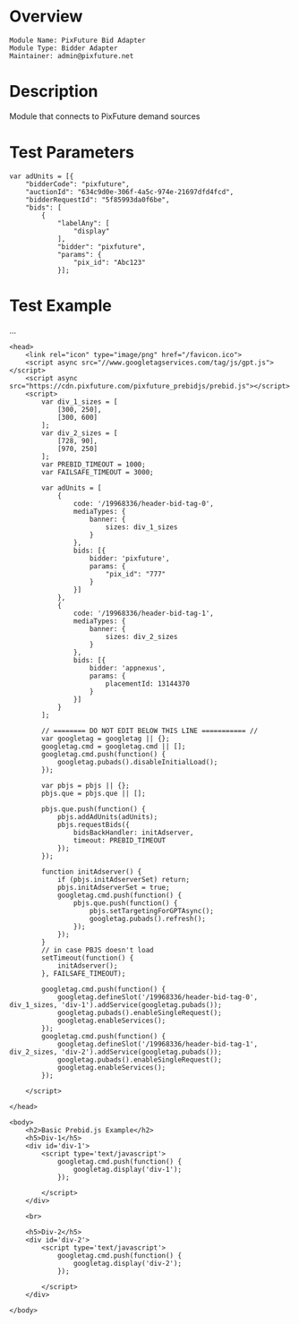 # Overview
```
Module Name: PixFuture Bid Adapter
Module Type: Bidder Adapter
Maintainer: admin@pixfuture.net
```
# Description

Module that connects to PixFuture demand sources

# Test Parameters
```
var adUnits = [{
    "bidderCode": "pixfuture",
    "auctionId": "634c9d0e-306f-4a5c-974e-21697dfd4fcd",
    "bidderRequestId": "5f85993da0f6be",
    "bids": [
        {
            "labelAny": [
                "display"
            ],
            "bidder": "pixfuture",
            "params": {
                "pix_id": "Abc123"
            }];
```

# Test Example
...
<html>

    <head>
        <link rel="icon" type="image/png" href="/favicon.ico">
        <script async src="//www.googletagservices.com/tag/js/gpt.js"></script>
        <script async src="https://cdn.pixfuture.com/pixfuture_prebidjs/prebid.js"></script>
        <script>
            var div_1_sizes = [
                [300, 250],
                [300, 600]
            ];
            var div_2_sizes = [
                [728, 90],
                [970, 250]
            ];
            var PREBID_TIMEOUT = 1000;
            var FAILSAFE_TIMEOUT = 3000;

            var adUnits = [
                {
                    code: '/19968336/header-bid-tag-0',
                    mediaTypes: {
                        banner: {
                            sizes: div_1_sizes
                        }
                    },
                    bids: [{
                        bidder: 'pixfuture',
                        params: {
                            "pix_id": "777"
                        }
                    }]
                },
                {
                    code: '/19968336/header-bid-tag-1',
                    mediaTypes: {
                        banner: {
                            sizes: div_2_sizes
                        }
                    },
                    bids: [{
                        bidder: 'appnexus',
                        params: {
                            placementId: 13144370
                        }
                    }]
                }
            ];

            // ======== DO NOT EDIT BELOW THIS LINE =========== //
            var googletag = googletag || {};
            googletag.cmd = googletag.cmd || [];
            googletag.cmd.push(function() {
                googletag.pubads().disableInitialLoad();
            });

            var pbjs = pbjs || {};
            pbjs.que = pbjs.que || [];

            pbjs.que.push(function() {
                pbjs.addAdUnits(adUnits);
                pbjs.requestBids({
                    bidsBackHandler: initAdserver,
                    timeout: PREBID_TIMEOUT
                });
            });

            function initAdserver() {
                if (pbjs.initAdserverSet) return;
                pbjs.initAdserverSet = true;
                googletag.cmd.push(function() {
                    pbjs.que.push(function() {
                        pbjs.setTargetingForGPTAsync();
                        googletag.pubads().refresh();
                    });
                });
            }
            // in case PBJS doesn't load
            setTimeout(function() {
                initAdserver();
            }, FAILSAFE_TIMEOUT);

            googletag.cmd.push(function() {
                googletag.defineSlot('/19968336/header-bid-tag-0', div_1_sizes, 'div-1').addService(googletag.pubads());
                googletag.pubads().enableSingleRequest();
                googletag.enableServices();
            });
            googletag.cmd.push(function() {
                googletag.defineSlot('/19968336/header-bid-tag-1', div_2_sizes, 'div-2').addService(googletag.pubads());
                googletag.pubads().enableSingleRequest();
                googletag.enableServices();
            });

        </script>

    </head>

    <body>
        <h2>Basic Prebid.js Example</h2>
        <h5>Div-1</h5>
        <div id='div-1'>
            <script type='text/javascript'>
                googletag.cmd.push(function() {
                    googletag.display('div-1');
                });

            </script>
        </div>

        <br>

        <h5>Div-2</h5>
        <div id='div-2'>
            <script type='text/javascript'>
                googletag.cmd.push(function() {
                    googletag.display('div-2');
                });

            </script>
        </div>

    </body>

</html>
